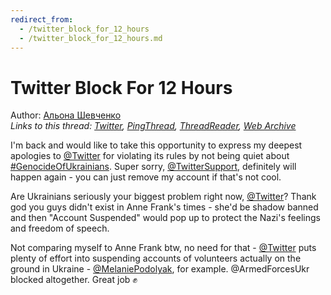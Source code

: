 ```yaml
---
redirect_from:
  - /twitter_block_for_12_hours
  - /twitter_block_for_12_hours.md
---
```

# Twitter Block For 12 Hours

Author: [Альона Шевченко](https://twitter.com/cryptodrftng)  
*Links to this thread: [Twitter](https://twitter.com/cryptodrftng/status/1517686612167217153), [PingThread](https://pingthread.com/thread/1517686612167217153), [ThreadReader](https://threadreaderapp.com/thread/1517686612167217153.html), [Web Archive](https://web.archive.org/web/*/https://twitter.com/cryptodrftng/status/1517686612167217153)*

I'm back and would like to take this opportunity to express my deepest apologies to [@Twitter](https://twitter.com/Twitter) for violating its rules by not being quiet about [#GenocideOfUkrainians](https://twitter.com/hashtag/GenocideOfUkrainians). Super sorry, [@TwitterSupport](https://twitter.com/TwitterSupport), definitely will happen again - you can just remove my account if that's not cool.

Are Ukrainians seriously your biggest problem right now, [@Twitter](https://twitter.com/Twitter)? Thank god you guys didn't exist in Anne Frank's times - she'd be shadow banned and then "Account Suspended" would pop up to protect the Nazi's feelings and freedom of speech.

Not comparing myself to Anne Frank btw, no need for that - [@Twitter](https://twitter.com/Twitter) puts plenty of effort into suspending accounts of volunteers actually on the ground in Ukraine - [@MelaniePodolyak](https://twitter.com/MelaniePodolyak), for example. @ArmedForcesUkr blocked altogether. Great job ✊
